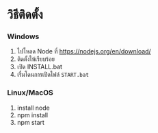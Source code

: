 # วิธีติดตั้ง

### Windows
1. ไปโหลด Node ที่ https://nodejs.org/en/download/
2. ติดตั้งให้เรียบร้อย
4. เปิด INSTALL.bat
5. เรื่มโดนการเปิดไฟล์ `START.bat`

### Linux/MacOS
1. install node
2. npm install
3. npm start
